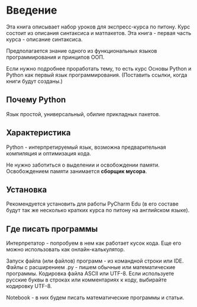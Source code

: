 # Введение

Эта книга описывает набор уроков для экспресс-курса по питону. Курс состоит из описания синтаксиса и матпакетов. Эта книга - первая часть курса - описание синтаксиса.

Предполагается знание одного из функциональных языков программирования и принципов ООП.

Если нужно подробнее проработать тему, то есть курс Основы Python и Python как первый язык программирования. \(Поставить ссылки, когда книги будут созданы.\)

## Почему Python

Язык простой, универсальный, обилие прикладных пакетов.

## Характеристика

Python - интерпретируемый язык, возможна предварительная компиляция и оптимизация кода.

Не нужно заботиться о выделении и освобождении памяти. Освобождением памяти занимается **сборщик мусора**.

## Установка

Рекомендуется установить для работы PyCharm Edu \(в его составе будут так же несколько кратких курса по питону на английском языке\).

## Где писать программы

Интерпретатор - попробуем в нем как работает кусок кода. Еще его можно использовать как онлайн-калькулятор.

Запуск файла \(или файлов\) программ - из командной строки или IDE. Файлы с расширением .py - пишем обычные или математические программы. Кодировка файла ASCII или UTF-8. Если используете русские буквы в строках или комментариях к коду, выбирайте кодировку UTF-8.

Notebook - в них будем писать математические программы и статьи.

